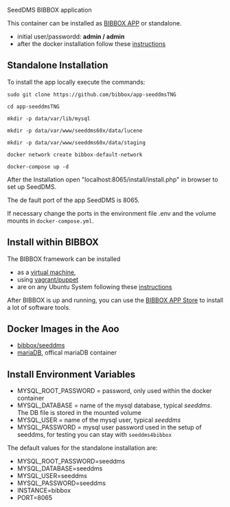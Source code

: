 SeedDMS BIBBOX application

This container can be installed as [BIBBOX APP](http://bibbox.readthedocs.io/en/latest/admin-documentation/ "BIBBOX App Store") or standalone. 

* initial user/passwordd: **admin / admin**
* after the docker installation follow these [instructions](https://github.com/bibbox/app-seeddms/blob/master/INSTALL-APP.md)

## Standalone Installation 

To install the app locally execute the commands:

`sudo git clone https://github.com/bibbox/app-seeddmsTNG`

`cd app-seeddmsTNG`

`mkdir -p data/var/lib/mysql`

`mkdir -p data/var/www/seeddms60x/data/lucene`

`mkdir -p data/var/www/seeddms60x/data/staging`

`docker network create bibbox-default-network`

`docker-compose up -d`

After the Installation open "localhost:8065/install/install.php" in browser to set up SeedDMS.

The de
fault port of the app SeedDMS is 8065.

If necessary change the ports in the environment file .env and the volume mounts in `docker-compose.yml`.


## Install within BIBBOX

The BIBBOX framework can be installed 
* as a [virtual machine](http://bibbox.bbmri-eric.eu/resources/machine/), 
* using [vagrant/puppet](http://bibbox.readthedocs.io/en/latest/installation-vagrant/) 
* are on any Ubuntu System following these [instructions](http://bibbox.readthedocs.io/en/latest/installation-source/)  

After BIBBOX is up and running, you can use the [BIBBOX APP Store](http://bibbox.readthedocs.io/en/latest/admin-documentation/ "BIBBOX App Store") to install a lot of software tools. 

## Docker Images in the Aoo
 * [bibbox/seeddms](https://hub.docker.com/r/bibbox/seeddms/) 
 * [mariaDB](https://hub.docker.com/_/mariadb/), offical mariaDB container
 
## Install Environment Variables
  *	MYSQL_ROOT_PASSWORD = password, only used within the docker container
  * MYSQL_DATABASE = name of the mysql database, typical *seeddms*. The DB file is stored in the mounted volume
  * MYSQL_USER = name of the mysql user, typical *seeddms*
  * MYSQL_PASSWORD = mysql user password used in the setup of seeddms, for testing you can stay with `seeddms4bibbox`
  
The default values for the standalone installation are:
  * MYSQL_ROOT_PASSWORD=seeddms
  * MYSQL_DATABASE=seeddms
  * MYSQL_USER=seeddms
  * MYSQL_PASSWORD=seeddms
  * INSTANCE=bibbox
  * PORT=8065

